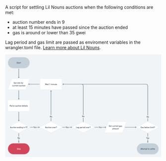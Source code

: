 A script for settling Lil Nouns auctions when the following conditions are met:

- auction number ends in 9
- at least 15 minutes have passed since the auction ended
- gas is around or lower than 35 gwei

Lag period and gas limit are passed as enviroment variables in the wrangler.toml file. [Learn more about Lil Nouns](https://lilnouns.wtf).

![logic](./logic-flowchart.png)
